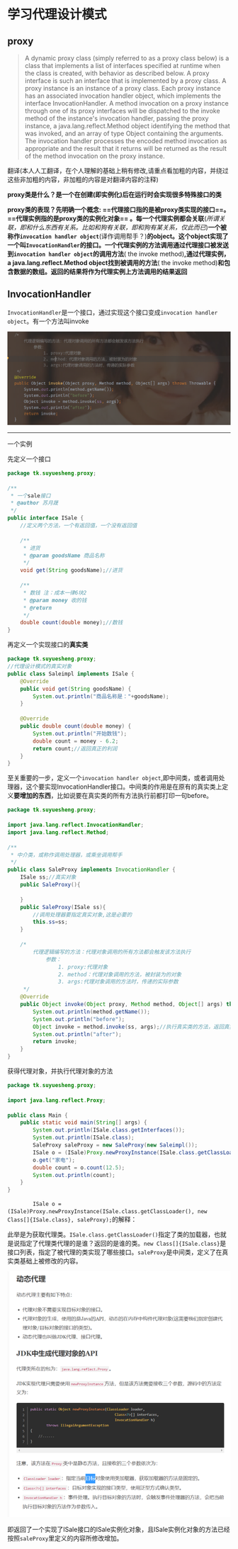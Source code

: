 # 学习代理设计模式

## proxy

> A dynamic proxy class (simply referred to as a proxy class below) is a class that implements a list of interfaces specified at runtime when the class is created, with behavior as described below. A proxy interface is such an interface that is implemented by a proxy class. A proxy instance is an instance of a proxy class. Each proxy instance has an associated invocation handler object, which implements the interface InvocationHandler. A method invocation on a proxy instance through one of its proxy interfaces will be dispatched to the invoke method of the instance's invocation handler, passing the proxy instance, a java.lang.reflect.Method object identifying the method that was invoked, and an array of type Object containing the arguments. The invocation handler processes the encoded method invocation as appropriate and the result that it returns will be returned as the result of the method invocation on the proxy instance.

翻译(本人人工翻译，在个人理解的基础上稍有修改,请重点看加粗的内容，并绕过这些非加粗的内容，非加粗的内容是对翻译内容的注释)

**proxy类是什么？是一个在创建(即实例化)后在运行时会实现很多特殊接口的类**

**proxy类的表现？先明确一个概念: ==代理接口指的是被proxy类实现的接口==。==代理实例指的是proxy类的实例化对象== 。每一个代理实例都会关联**(*所谓关联，即和什么东西有关系。比如和狗有关联，即和狗有某关系，仅此而已*)**一个被称作`invocation handler object`**(译作调用帮手？)**的object。这个object实现了一个叫`InvocationHandler`的接口。一个代理实例的方法调用通过代理接口被发送到`invocation handler object`的调用方法**( the invoke method)**,通过代理实例， a java.lang.reflect.Method object找到被调用的方法**( the invoke method)**和包含数据的数组。返回的结果将作为代理实例上方法调用的结果返回**

## InvocationHandler

`InvocationHandler`是一个接口，通过实现这个接口变成`invocation handler object`。有一个方法叫invoke

![image-20200318013340997](%E4%BB%A3%E7%90%86%E8%AE%BE%E8%AE%A1%E6%A8%A1%E5%BC%8F/image-20200318013340997.png)

<hr>

一个实例

先定义一个接口

```java
package tk.suyuesheng.proxy;

/**
 * 一个sale接口
 * @author 苏月晟
 */
public interface ISale {
    //定义两个方法，一个有返回值，一个没有返回值

    /**
     * 进货
     * @param goodsName 商品名称
     */
    void get(String goodsName);//进货

    /**
     * 数钱 注：成本一律6块2
     * @param money 收的钱
     * @return
     */
    double count(double money);//数钱
}

```

再定义一个实现接口的**真实类**

```java
package tk.suyuesheng.proxy;
//代理设计模式的真实对象
public class Saleimpl implements ISale {
    @Override
    public void get(String goodsName) {
        System.out.println("商品名称是："+goodsName);
    }

    @Override
    public double count(double money) {
        System.out.println("开始数钱");
        double count = money - 6.2;
        return count;//返回真正的利润
    }
}
```

至关重要的一步，定义一个`invocation handler object`,即中间类，或者调用处理器，这个要实现InvocationHandler接口。中间类的作用是在原有的真实类上定义**要增加的东西**，比如说要在真实类的所有方法执行前都打印一句before。

```java
package tk.suyuesheng.proxy;

import java.lang.reflect.InvocationHandler;
import java.lang.reflect.Method;

/**
 * 中介类，或称作调用处理器，或乘坐调用帮手
 */
public class SaleProxy implements InvocationHandler {
    ISale ss;//真实对象
    public SaleProxy(){

    }
    public SaleProxy(ISale ss){
        //调用处理器要指定真实对象,这是必要的
        this.ss=ss;
    }

    /*
        代理逻辑编写的方法：代理对象调用的所有方法都会触发该方法执行
            参数：
                1. proxy:代理对象
                2. method：代理对象调用的方法，被封装为的对象
                3. args:代理对象调用的方法时，传递的实际参数
     */
    @Override
    public Object invoke(Object proxy, Method method, Object[] args) throws Throwable {
        System.out.println(method.getName());
        System.out.println("before");
        Object invoke = method.invoke(ss, args);//执行真实类的方法，返回真实类的返回值,ss是真实类，args是参数
        System.out.println("after");
        return invoke;
    }
}

```

获得代理对象，并执行代理对象的方法

```java
package tk.suyuesheng.proxy;

import java.lang.reflect.Proxy;

public class Main {
    public static void main(String[] args) {
        System.out.println(ISale.class.getInterfaces());
        System.out.println(ISale.class);
        SaleProxy saleProxy = new SaleProxy(new Saleimpl());
        ISale o = (ISale)Proxy.newProxyInstance(ISale.class.getClassLoader(), new Class[]{ISale.class}, saleProxy);
        o.get("家电");
        double count = o.count(12.5);
        System.out.println(count);
    }
}

```

`        ISale o = (ISale)Proxy.newProxyInstance(ISale.class.getClassLoader(), new Class[]{ISale.class}, saleProxy);`的解释：

​	此举是为获取代理类。`ISale.class.getClassLoader()`指定了类的加载器，也就是说指定了代理类代理的是谁？返回的是谁的类。`new Class[]{ISale.class}`是接口列表，指定了被代理的类实现了哪些接口。`saleProxy`是中间类，定义了在真实类基础上被修改的内容。

![image-20200318132908799](%E4%BB%A3%E7%90%86%E8%AE%BE%E8%AE%A1%E6%A8%A1%E5%BC%8F/image-20200318132908799.png)

​	即返回了一个实现了ISale接口的ISale实例化对象，且ISale实例化对象的方法已经按照`saleProxy`里定义的内容所修改增加。




